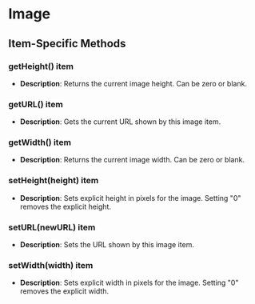 # Image


## Item-Specific Methods

### getHeight() <Badge type="tip">item</Badge>

- **Description**: Returns the current image height. Can be zero or blank.

### getURL() <Badge type="tip">item</Badge>

- **Description**: Gets the current URL shown by this image item.

### getWidth() <Badge type="tip">item</Badge>

- **Description**: Returns the current image width. Can be zero or blank.

### setHeight(height) <Badge type="tip">item</Badge>

- **Description**: Sets explicit height in pixels for the image. Setting "0" removes the explicit height.

### setURL(newURL) <Badge type="tip">item</Badge>

- **Description**: Sets the URL shown by this image item.

### setWidth(width) <Badge type="tip">item</Badge>

- **Description**: Sets explicit width in pixels for the image. Setting "0" removes the explicit width.

<!--@include: ./common/functions.md -->

<!--@include: ./common/event_objects.md -->


<!--@include: ./common/events.md -->
